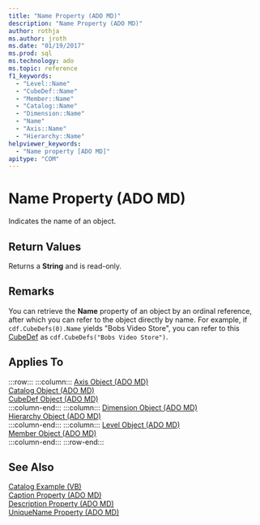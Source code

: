 ```yaml
---
title: "Name Property (ADO MD)"
description: "Name Property (ADO MD)"
author: rothja
ms.author: jroth
ms.date: "01/19/2017"
ms.prod: sql
ms.technology: ado
ms.topic: reference
f1_keywords:
  - "Level::Name"
  - "CubeDef::Name"
  - "Member::Name"
  - "Catalog::Name"
  - "Dimension::Name"
  - "Name"
  - "Axis::Name"
  - "Hierarchy::Name"
helpviewer_keywords:
  - "Name property [ADO MD]"
apitype: "COM"
---
```

# Name Property (ADO MD)
Indicates the name of an object.  
  
## Return Values  
 Returns a **String** and is read-only.  
  
## Remarks  
 You can retrieve the **Name** property of an object by an ordinal reference, after which you can refer to the object directly by name. For example, if `cdf.CubeDefs(0).Name` yields "Bobs Video Store", you can refer to this [CubeDef](./cubedef-object-ado-md.md) as `cdf.CubeDefs("Bobs Video Store")`.  
  
## Applies To  

:::row:::
    :::column:::
        [Axis Object (ADO MD)](./axis-object-ado-md.md)  
        [Catalog Object (ADO MD)](./catalog-object-ado-md.md)  
        [CubeDef Object (ADO MD)](./cubedef-object-ado-md.md)  
    :::column-end:::
    :::column:::
        [Dimension Object (ADO MD)](./dimension-object-ado-md.md)  
        [Hierarchy Object (ADO MD)](./hierarchy-object-ado-md.md)  
    :::column-end:::
    :::column:::
        [Level Object (ADO MD)](./level-object-ado-md.md)  
        [Member Object (ADO MD)](./member-object-ado-md.md)  
    :::column-end:::
:::row-end:::

## See Also  
 [Catalog Example (VB)](./catalog-example-vb.md)   
 [Caption Property (ADO MD)](./caption-property-ado-md.md)   
 [Description Property (ADO MD)](./description-property-ado-md.md)   
 [UniqueName Property (ADO MD)](./uniquename-property-ado-md.md)